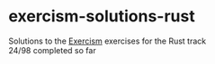 # exercism-solutions-rust
Solutions to the [Exercism](https://exercism.org/tracks/rust) exercises for the Rust track\
24/98 completed so far
